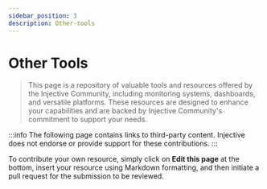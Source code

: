 ```yaml
---
sidebar_position: 3
description: Other-tools
---
```


# Other Tools

> This page is a repository of valuable tools and resources offered by the Injective Community, including monitoring systems, dashboards, and versatile platforms. These resources are designed to enhance your capabilities and are backed by Injective Community's commitment to support your needs.

:::info
The following page contains links to third-party content. Injective does not endorse or provide support for these contributions.
:::

To contribute your own resource, simply click on **Edit this page** at the bottom, insert your resource using Markdown formatting, and then initiate a pull request for the submission to be reviewed.